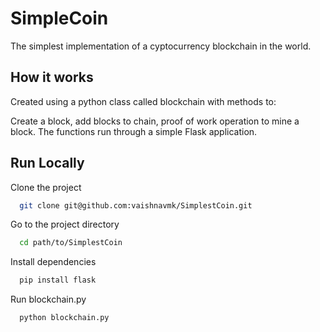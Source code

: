 
# SimpleCoin

The simplest implementation of a cyptocurrency blockchain in the world.




## How it works

Created using a python class called blockchain with methods to:

Create a block, add blocks to chain, proof of work operation to mine a block. The functions run through a simple Flask application.  




## Run Locally

Clone the project

```bash
  git clone git@github.com:vaishnavmk/SimplestCoin.git
```

Go to the project directory

```bash
  cd path/to/SimplestCoin
```

Install dependencies

```bash
  pip install flask
```

Run blockchain.py

```bash
  python blockchain.py
```

